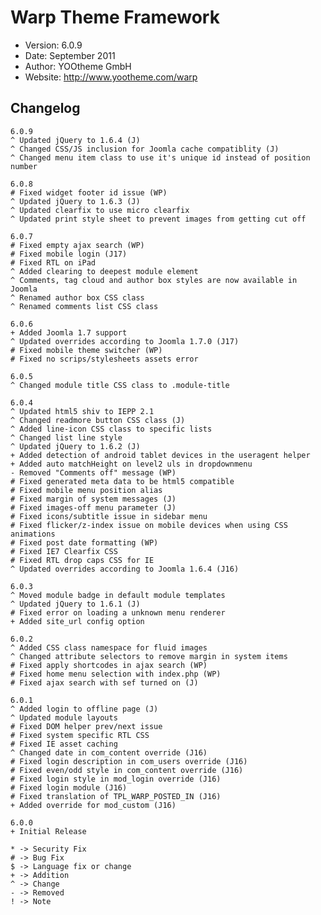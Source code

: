 # Warp Theme Framework #

- Version: 6.0.9
- Date: September 2011
- Author: YOOtheme GmbH
- Website: <http://www.yootheme.com/warp>

## Changelog

	6.0.9
	^ Updated jQuery to 1.6.4 (J)
	^ Changed CSS/JS inclusion for Joomla cache compatiblity (J)
	^ Changed menu item class to use it's unique id instead of position number

	6.0.8
	# Fixed widget footer id issue (WP)
	^ Updated jQuery to 1.6.3 (J)
	^ Updated clearfix to use micro clearfix
	^ Updated print style sheet to prevent images from getting cut off

	6.0.7
	# Fixed empty ajax search (WP)
	# Fixed mobile login (J17)
	# Fixed RTL on iPad
	^ Added clearing to deepest module element
	^ Comments, tag cloud and author box styles are now available in Joomla
	^ Renamed author box CSS class
	^ Renamed comments list CSS class
	
	6.0.6
	+ Added Joomla 1.7 support
	^ Updated overrides according to Joomla 1.7.0 (J17)
	# Fixed mobile theme switcher (WP)
	# Fixed no scrips/stylesheets assets error
	
	6.0.5
	^ Changed module title CSS class to .module-title

	6.0.4
	^ Updated html5 shiv to IEPP 2.1
	^ Changed readmore button CSS class (J)
	^ Added line-icon CSS class to specific lists
	^ Changed list line style
	^ Updated jQuery to 1.6.2 (J)
	+ Added detection of android tablet devices in the useragent helper
	+ Added auto matchHeight on level2 uls in dropdownmenu
	- Removed "Comments off" message (WP)
	# Fixed generated meta data to be html5 compatible
	# Fixed mobile menu position alias
	# Fixed margin of system messages (J)
	# Fixed images-off menu parameter (J)
	# Fixed icons/subtitle issue in sidebar menu
	# Fixed flicker/z-index issue on mobile devices when using CSS animations
	# Fixed post date formatting (WP)
	# Fixed IE7 Clearfix CSS
	# Fixed RTL drop caps CSS for IE
	^ Updated overrides according to Joomla 1.6.4 (J16)
	
	6.0.3
	^ Moved module badge in default module templates
	^ Updated jQuery to 1.6.1 (J)
	# Fixed error on loading a unknown menu renderer
	+ Added site_url config option 

	6.0.2
	^ Added CSS class namespace for fluid images
	^ Changed attribute selectors to remove margin in system items
	# Fixed apply shortcodes in ajax search (WP)
	# Fixed home menu selection with index.php (WP)
	# Fixed ajax search with sef turned on (J)
	
	6.0.1
	^ Added login to offline page (J)
	^ Updated module layouts
	# Fixed DOM helper prev/next issue
	# Fixed system specific RTL CSS
	# Fixed IE asset caching
	^ Changed date in com_content override (J16)
	# Fixed login description in com_users override (J16)
	# Fixed even/odd style in com_content override (J16)
	# Fixed login style in mod_login override (J16)
	# Fixed login module (J16)
	# Fixed translation of TPL_WARP_POSTED_IN (J16)
	+ Added override for mod_custom (J16)

	6.0.0
	+ Initial Release

	* -> Security Fix
	# -> Bug Fix
	$ -> Language fix or change
	+ -> Addition
	^ -> Change
	- -> Removed
	! -> Note